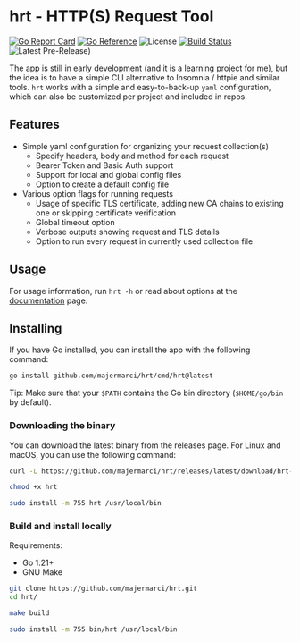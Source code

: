 # hrt - HTTP(S) Request Tool

[![Go Report Card](https://goreportcard.com/badge/github.com/majermarci/hrt)](https://goreportcard.com/report/github.com/majermarci/hrt)
[![Go Reference](https://pkg.go.dev/badge/github.com/majermarci/hrt.svg)](https://pkg.go.dev/github.com/majermarci/hrt)
![License](https://img.shields.io/github/license/majermarci/hrt?label=License)
[![Build Status](https://github.com/majermarci/hrt/actions/workflows/build.yaml/badge.svg)](https://github.com/majermarci/hrt/actions/workflows/build.yaml)
![Latest Pre-Release)](https://img.shields.io/github/v/release/majermarci/hrt?include_prereleases&label=pre-release&logo=github)
<!-- ![Latest Release)](https://img.shields.io/github/v/release/majermarci/hrt?logo=github) -->

The app is still in early development (and it is a learning project for me), but the idea is to have a simple CLI alternative to Insomnia / httpie and similar tools.
`hrt` works with a simple and easy-to-back-up `yaml` configuration, which can also be customized per project and included in repos.

## Features

- Simple yaml configuration for organizing your request collection(s)
  - Specify headers, body and method for each request
  - Bearer Token and Basic Auth support
  - Support for local and global config files
  - Option to create a default config file
- Various option flags for running requests
  - Usage of specific TLS certificate, adding new CA chains to existing one or skipping certificate verification
  - Global timeout option
  - Verbose outputs showing request and TLS details
  - Option to run every request in currently used collection file

## Usage

For usage information, run `hrt -h` or read about options at the [documentation](usage.md) page.

## Installing

If you have Go installed, you can install the app with the following command:

```bash
go install github.com/majermarci/hrt/cmd/hrt@latest
```

Tip: Make sure that your `$PATH` contains the Go bin directory (`$HOME/go/bin` by default).

### Downloading the binary

You can download the latest binary from the releases page.
For Linux and macOS, you can use the following command:

```bash
curl -L https://github.com/majermarci/hrt/releases/latest/download/hrt-linux-amd64 -o hrt

chmod +x hrt

sudo install -m 755 hrt /usr/local/bin
```

### Build and install locally

Requirements:

- Go 1.21+
- GNU Make

```bash
git clone https://github.com/majermarci/hrt.git
cd hrt/

make build

sudo install -m 755 bin/hrt /usr/local/bin
```
